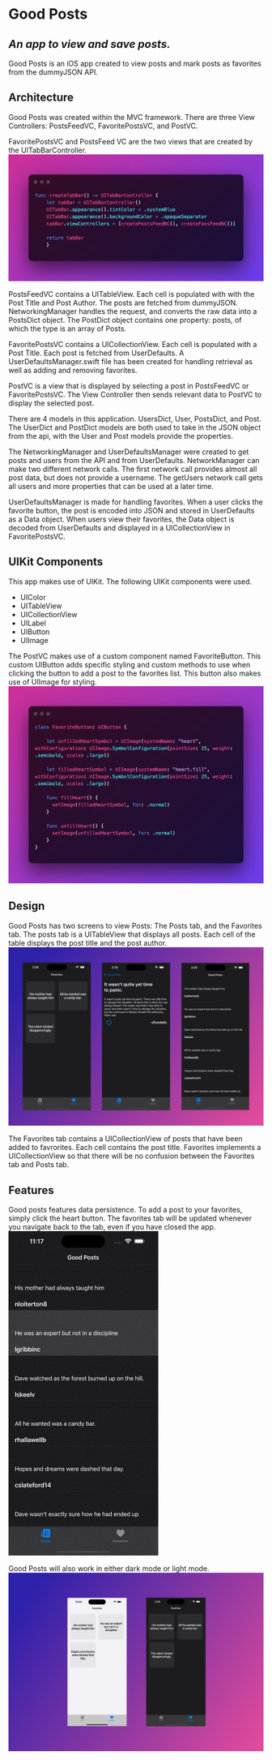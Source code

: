 # Good Posts
## _An app to view and save posts._

Good Posts is an iOS app created to view posts and mark posts as favorites from the dummyJSON API.

## Architecture
Good Posts was created within the MVC framework. There are three View Controllers: PostsFeedVC, FavoritePostsVC, and PostVC.

FavoritePostsVC and PostsFeed VC are the two views that are created by the UITabBarController. 
![A screenshot of a code snippet that shows the code for creating the tabbar.](https://github.com/theaaron/good-posts/blob/main/Good%20Posts/Good%20Posts/Screenshots/createTabBar.png?raw=true)

PostsFeedVC contains a UITableView. Each cell is populated with with the Post Title and Post Author. The posts are fetched from dummyJSON. NetworkingManager handles the request, and converts the raw data into a PostsDict object. The PostDict object contains one property: posts, of which the type is an array of Posts.

FavoritePostsVC contains a UICollectionView. Each cell is populated with a Post Title. Each post is fetched from UserDefaults. A UserDefaultsManager.swift file has been created for handling retrieval as well as adding and removing favorites. 

PostVC is a view that is displayed by selecting a post in PostsFeedVC or FavoritePostsVC. The View Controller then sends relevant data to PostVC to display the selected post. 

There are 4 models in this application. UsersDict, User, PostsDict, and Post. The UserDict and PostDict models are both used to take in the JSON object from the api, with the User and Post models provide the properties.

The NetworkingManager and UserDefaultsManager were created to get posts and users from the API and from UserDefaults. NetworkManager can make two different network calls. The first network call provides almost all post data, but does not provide a username. The getUsers network call gets all users and more properties that can be used at a later time.

UserDefaultsManager is made for handling favorites. When a user clicks the favorite button, the post is encoded into JSON and stored in UserDefaults as a Data object. When users view their favorites, the Data object is decoded from UserDefaults and displayed in a UICollectionView in FavoritePostsVC.

## UIKit Components
This app makes use of UIKit. The following UIKit components were used.

- UIColor
- UITableView
- UICollectionView
- UILabel
- UIButton
- UIImage

The PostVC makes use of a custom component named FavoriteButton. This custom UIButton adds specific styling and custom methods to use when clicking the button to add a post to the favorites list. This button also makes use of UIImage for styling. 
![A screenshot of a code snippet that shows the custom class FavoriteButton](https://github.com/theaaron/good-posts/blob/main/Good%20Posts/Good%20Posts/Screenshots/favButton.png?raw=true)

## Design
Good Posts has two screens to view Posts: The Posts tab, and the Favorites tab. The posts tab is a UITableView that displays all posts. Each cell of the table displays the post title and the post author. 
![A photo of all three screens in the app.](https://github.com/theaaron/good-posts/blob/main/Good%20Posts/Good%20Posts/Screenshots/allVCs.png?raw=true)

The Favorites tab contains a UICollectionView of posts that have been added to favrorites. Each cell contains the post title. Favorites implements a UICollectionView so that there will be no confusion between the Favorites tab and Posts tab.

## Features
Good posts features data persistence. To add a post to your favorites, simply click the heart button. The favorites tab will be updated whenever you navigate back to the tab, even if you have closed the app.
![A gif of favoriting and unfavoriting a post.](https://github.com/theaaron/good-posts/blob/main/Good%20Posts/Good%20Posts/Screenshots/favingPosts.gif?raw=true)

Good Posts will also work in either dark mode or light mode. 
![A photo of Good Posts in dark mode and in light mode.](https://github.com/theaaron/good-posts/blob/main/Good%20Posts/Good%20Posts/Screenshots/lightDarkMode.png?raw=true)



